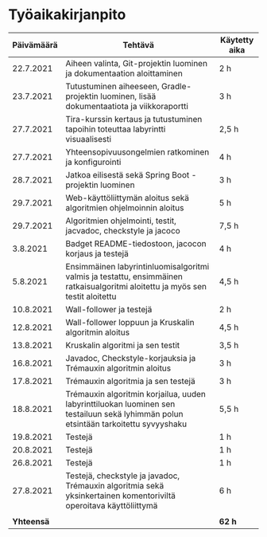 # Työaikakirjanpito


Päivämäärä | Tehtävä | Käytetty aika
---------- | ------- | -------------
22.7.2021 | Aiheen valinta, Git-projektin luominen ja dokumentaation aloittaminen | 2 h
23.7.2021 | Tutustuminen aiheeseen, Gradle-projektin luominen, lisää dokumentaatiota ja viikkoraportti | 3 h
27.7.2021 | Tira-kurssin kertaus ja tutustuminen tapoihin toteuttaa labyrintti visuaalisesti | 2,5 h
27.7.2021 | Yhteensopivuusongelmien ratkominen ja konfigurointi | 4 h
28.7.2021 | Jatkoa eilisestä sekä Spring Boot -projektin luominen | 3 h
29.7.2021 | Web-käyttöliittymän aloitus sekä algoritmien ohjelmoinnin aloitus | 5 h
29.7.2021 | Algoritmien ohjelmointi, testit, jacvadoc, checkstyle ja jacoco | 7,5 h
3.8.2021 | Badget README-tiedostoon, jacocon korjaus ja testejä | 4 h
5.8.2021 | Ensimmäinen labyrintinluomisalgoritmi valmis ja testattu, ensimmäinen ratkaisualgoritmi aloitettu ja myös sen testit aloitettu | 4,5 h
10.8.2021 | Wall-follower ja testejä | 2 h
12.8.2021 | Wall-follower loppuun ja Kruskalin algoritmin aloitus | 4,5 h
13.8.2021 | Kruskalin algoritmi ja sen testit | 3,5 h
16.8.2021 | Javadoc, Checkstyle-korjauksia ja Trémauxin algoritmin aloitus | 3 h
17.8.2021 | Trémauxin algoritmia ja sen testejä | 3 h
18.8.2021 | Trémauxin algoritmin korjailua, uuden labyrinttiluokan luominen sen testailuun sekä lyhimmän polun etsintään tarkoitettu syvyyshaku | 5,5 h
19.8.2021 | Testejä | 1 h
20.8.2021 | Testejä | 1 h
26.8.2021 | Testejä | 1 h
27.8.2021 | Testejä, checkstyle ja javadoc, Trémauxin algoritmia sekä yksinkertainen komentoriviltä operoitava käyttöliittymä | 6 h
 | | 
**Yhteensä** | | **62 h**
